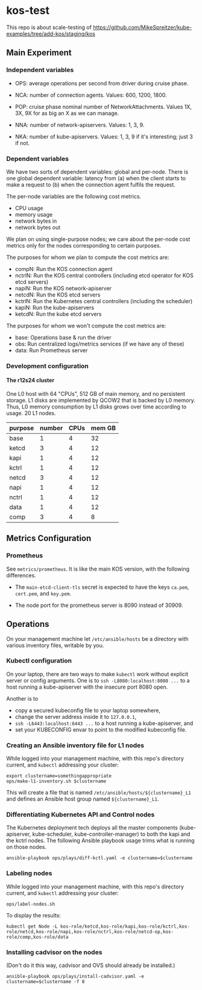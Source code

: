 # kos-test

This repo is about scale-testing of https://github.com/MikeSpreitzer/kube-examples/tree/add-kos/staging/kos

## Main Experiment

### Independent variables

- OPS: average operations per second from driver during cruise phase.

- NCA: number of connection agents.  Values: 600, 1200, 1800.

- POP: cruise phase nominal number of NetworkAttachments.  Values 1X, 3X, 9X for as big an X as we can manage.

- NNA: number of network-apiservers.  Values: 1, 3, 9.

- NKA: number of kube-apiservers.  Values: 1, 3, 9 if it's interesting; just 3 if not.

### Dependent variables

We have two sorts of dependent variables: global and per-node.  There is one global dependent variable: latency from
(a) when the client starts to make a request to (b) when the connection agent fulfils the request.

The per-node variables are the following cost metrics.

- CPU usage
- memory usage
- network bytes in
- network bytes out

We plan on using single-purpose nodes; we care about the per-node cost metrics
only for the nodes corresponding to certain purposes.

The purposes for whom we plan to compute the cost metrics are:

- compN: Run the KOS connection agent
- nctrlN: Run the KOS central controllers (including etcd operator for KOS etcd servers)
- napiN: Run the KOS network-apiserver
- netcdN: Run the KOS etcd servers
- kctrlN: Run the Kubernetes central controllers (including the scheduler)
- kapiN: Run the kube-apiservers
- ketcdN: Run the kube etcd servers

The purposes for whom we won't compute the cost metrics are:

- base: Operations base & run the driver
- obs: Run centralized logs/metrics services (if we have any of these)
- data: Run Prometheus server

### Development configuration

#### The r12s24 cluster

One L0 host with 64 "CPUs", 512 GB of main memory, and no persistent storage.
L1 disks are implemented by QCOW2 that is backed by L0 memory.
Thus, L0 memory consumption by L1 disks grows over time according to usage.
20 L1 nodes.

| purpose | number | CPUs | mem GB |
| ------- | ------ | ---- | ------ |
| base    |   1    |   4  |   32   |
| ketcd   |   3    |   4  |   12   |
| kapi    |   1    |   4  |   12   |
| kctrl   |   1    |   4  |   12   |
| netcd   |   3    |   4  |   12   |
| napi    |   1    |   4  |   12   |
| nctrl   |   1    |   4  |   12   |
| data    |   1    |   4  |   12   |
| comp    |   3    |   4  |    8   |

## Metrics Configuration

### Prometheus

See `metrics/prometheus`.  It is like the main KOS version, with the
following differences.

- The `main-etcd-client-tls` secret is expected to
  have the keys `ca.pem`, `cert.pem`, and `key.pem`.

- The node port for the prometheus server is 8090 instead of 30909.

## Operations

On your management machine let `/etc/ansible/hosts` be a directory
with various inventory files, writable by you.

### Kubectl configuration

On your laptop, there are two ways to make `kubectl` work without
explicit server or config arguments.  One is to `ssh
-L8080:localhost:8080 ...` to a host running a kube-apiserver with the
insecure port 8080 open.

Another is to
- copy a secured kubeconfig file to your laptop somewhere,
- change the server address inside it to `127.0.0.1`,
- `ssh -L6443:localhost:6443 ...` to a host running a kube-apiserver, and
- set your KUBECONFIG envar to point to the modified kubeconfig file.

### Creating an Ansible inventory file for L1 nodes

While logged into your management machine, with this repo's directory
current, and `kubectl` addressing your cluster:

```
export clustername=somethingappropriate
ops/make-l1-inventory.sh $clustername
```

This will create a file that is named
`/etc/ansible/hosts/${clustername}_L1` and defines an Ansible host
group named `${clustername}_L1`.

### Differentiating Kubernetes API and Control nodes

The Kubernetes deployment tech deploys all the master components
(kube-apiserver, kube-scheduler, kube-controller-manager) to both the
kapi and the kctrl nodes.  The following Ansible playbook usage trims
what is running on those nodes.

```
ansible-playbook ops/plays/diff-kctl.yaml -e clustername=$clustername
```

### Labeling nodes

While logged into your management machine, with this repo's directory
current, and `kubectl` addressing your cluster:

```
ops/label-nodes.sh
```

To display the results:
```
kubectl get Node -L kos-role/ketcd,kos-role/kapi,kos-role/kctrl,kos-role/netcd,kos-role/napi,kos-role/nctrl,kos-role/netcd-op,kos-role/comp,kos-role/data
```

### Installing cadvisor on the nodes

(Don't do it this way, cadvisor and OVS should already be installed.)


```
ansible-playbook ops/plays/install-cadvisor.yaml -e clustername=$clustername -f 8
```
